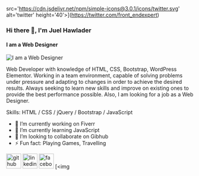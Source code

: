 src='https://cdn.jsdelivr.net/npm/simple-icons@3.0.1/icons/twitter.svg' alt='twitter' height='40'>](https://twitter.com/front_endexpert)  


### Hi there 👋, I'm Juel Hawlader
#### I am a Web Designer
![I am a Web Designer](https://media-exp1.licdn.com/dms/image/C4E16AQHPjnmUKGaCJQ/profile-displaybackgroundimage-shrink_200_800/0/1602606888046?e=1649289600&v=beta&t=dmQ4K4_babCA0BBCW8_GKbaqpcqGohdWDKUTcmQ2xXc)

Web Developer with knowledge of HTML, CSS, Bootstrap, WordPress Elementor. Working in a team environment, capable of solving problems under pressure and adapting to changes in order to achieve the desired results. Always seeking to learn new skills and improve on existing ones to provide the best performance possible. Also, I am looking for a job as a Web Designer.

Skills: HTML / CSS / jQuery / Bootstrap / JavaScript

- 🔭 I’m currently working on Fiverr 
- 🌱 I’m currently learning JavaScript 
- 👯 I’m looking to collaborate on Gibhub 
- ⚡ Fun fact: Playing Games, Travelling 


[<img src='https://cdn.jsdelivr.net/npm/simple-icons@3.0.1/icons/github.svg' alt='github' height='40'>](https://github.com/hmjuel78)  [<img src='https://cdn.jsdelivr.net/npm/simple-icons@3.0.1/icons/linkedin.svg' alt='linkedin' height='40'>](https://www.linkedin.com/in/hmjuel78/)  [<img src='https://cdn.jsdelivr.net/npm/simple-icons@3.0.1/icons/facebook.svg' alt='facebook' height='40'>](https://www.facebook.com/hmjuel.789)  [<img 
